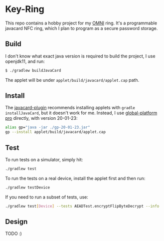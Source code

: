 # Key-Ring

This repo contains a hobby project for my [OMNI](https://store.nfcring.com/products/omni?variant=30878229987373) ring. It's a programmable javacard NFC ring, which I plan to program as a secure password storage.

## Build

I don't know what exact java version is required to build the project, I use openjdk11, and run:

```bash
$ ./gradlew buildJavaCard
```

The applet will be under `applet/build/javacard/applet.cap` path.

## Install

The [javacard-plugin](https://github.com/bertrandmartel/javacard-gradle-plugin) recommends installing applets with `gradle installJavaCard`, but it doesn't work for me. Instead, I use [global-platform pro](https://github.com/martinpaljak/GlobalPlatformPro) directly, with version 20-01-23:

```bash
alias gp="java -jar ./gp-20-01-23.jar"
gp --install applet/build/javacard/applet.cap
```

## Test

To run tests on a simulator, simply hit:

```bash
./gradlew test
```

To run the tests on a real device, install the applet first and then run:

```bash
./gradlew testDevice
```

If you need to run a subset of tests, use:

```bash
./gradlew test[Device] --tests AEADTest.encryptFlipByteDecrypt --info
```

## Design

TODO :)
